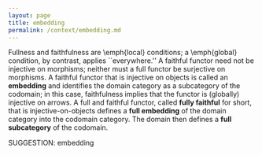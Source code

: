 ```yaml
---
layout: page
title: embedding
permalink: /context/embedding.md
---
```

 Fullness and faithfulness are \emph{local} conditions; a \emph{global} condition, by contrast, applies ``everywhere.'' A faithful functor need not be injective on morphisms; neither must a full functor be surjective on morphisms.   A faithful functor that is injective on objects is called an **embedding** and identifies the domain category as a subcategory of the codomain; in this case, faithfulness implies that the functor is (globally) injective on arrows.  A full and faithful functor, called  **fully faithful** for short, that is injective-on-objects defines a **full embedding** of the domain category into the codomain category. The domain then defines a **full subcategory** of the codomain.


SUGGESTION: embedding